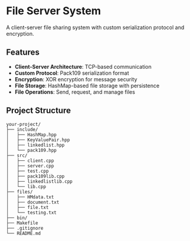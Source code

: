# File Server System

A client-server file sharing system with custom serialization protocol and encryption.

## Features

- **Client-Server Architecture**: TCP-based communication
- **Custom Protocol**: Pack109 serialization format
- **Encryption**: XOR encryption for message security
- **File Storage**: HashMap-based file storage with persistence
- **File Operations**: Send, request, and manage files

## Project Structure
```
your-project/
├── include/
│   ├── HashMap.hpp
│   ├── KeyValuePair.hpp
│   ├── linkedlist.hpp
│   └── pack109.hpp
├── src/
│   ├── client.cpp
│   ├── server.cpp
│   ├── test.cpp
│   ├── pack109lib.cpp
│   ├── linkedlistlib.cpp
│   └── lib.cpp
├── files/
│   ├── HMdata.txt
│   ├── document.txt
│   ├── file.txt
│   └── testing.txt
├── bin/ 
├── Makefile
├── .gitignore
└── README.md
```
